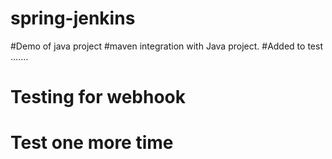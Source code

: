 # spring-jenkins
#Demo of java project
#maven integration with Java project.
#Added to test .......
# Testing for webhook
# Test one more time
